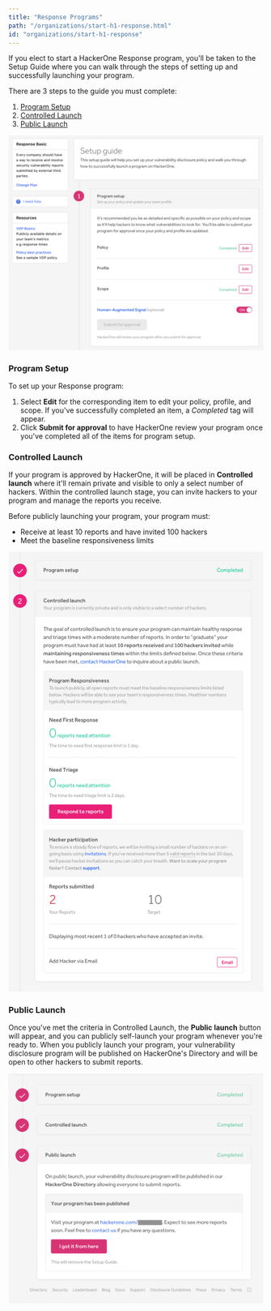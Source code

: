 ```yaml
---
title: "Response Programs"
path: "/organizations/start-h1-response.html"
id: "organizations/start-h1-response"
---
```


If you elect to start a HackerOne Response program, you'll be taken to the Setup Guide where you can walk through the steps of setting up and successfully launching your program.

There are 3 steps to the guide you must complete:
1. [Program Setup](#program-setup)
2. [Controlled Launch](#controlled-launch)
3. [Public Launch](#public-launch)

![Response Setup Guide](./images/h1-response-1.png)

### Program Setup
To set up your Response program:

1. Select **Edit** for the corresponding item to edit your policy, profile, and scope. If you've successfully completed an item, a *Completed* tag will appear.  
1. Click **Submit for approval** to have HackerOne review your program once you've completed all of the items for program setup.

### Controlled Launch
If your program is approved by HackerOne, it will be placed in **Controlled launch** where it'll remain private and visible to only a select number of hackers. Within the controlled launch stage, you can invite hackers to your program and manage the reports you receive.

Before publicly launching your program, your program must:
   * Receive at least 10 reports and have invited 100 hackers
   * Meet the baseline responsiveness limits

![controlled launch](./images/h1-response-2.png)

### Public Launch
Once you've met the criteria in Controlled Launch, the **Public launch** button will appear, and you can publicly self-launch your program whenever you're ready to. When you publicly launch your program, your vulnerability disclosure program will be published on HackerOne's Directory and will be open to other hackers to submit reports.

![public launch completed](./images/h1-response-3.png)
